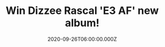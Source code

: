 ---
campaign-uuid: "c-4b723d2a-ab5d-4d9c-b358-7f258233b6db"
type: "Competition"
category: "Music"
date: "2020-09-26T06:00:00.000Z"
end-date: "2020-11-26T23:59:00.000Z"
disable-form: false
is_promoted: true
has_entry_page: true
title: "Win Dizzee Rascal 'E3 AF' new album!"
competition-description: "<p>Calling all Dizzee Rascal fans: in order to celebrate\
  \ the upcoming release of Dizzes's brand new album: 'E3 AF', we have managed to\
  \ get our hands on one copy to give away to one lucky NME AAA member to win. This\
  \ seventh album is a nod to the postcode of his roots in Bow, London,.</p>\n<p>Get\
  \ ready to discover a ten-track album featuring amazing collaborations such as Frisco,\
  \ Ghetts, Ocean Wisdom & many more.</p>\n"
hero-header: "Win Dizzee Rascal 'E3 AF' new album!"
terms-confirmation: "N/A"
banner-img: "https://assets.expresslyapp.com/asset-44fbca3a-5cda-4a3c-b188-06a03fa814da.jpg"
logo-left-href: "aaa.nme.com"
logo-left-image: "https://assets.expresslyapp.com/asset-b3fc8d40-9750-4847-95c1-47e8f340c021.jpg"
logo-left-title: "NME AAA"
bg-image-hero: "https://assets.expresslyapp.com/asset-c24e4bc9-16c2-495a-8e21-a9a295092093.jpg"
bg-image-first: "https://assets.expresslyapp.com/asset-a20b11e6-52b4-4541-9233-a535300a4056.jpg"
section1-content: "<p>'E3 AF' is Dizzee Racal's new album. A sense that it was time\
  \ for Dizzee to look to London again for inspiration. An album where he tries to\
  \ show all of his sides. We have one copy to one lucky NME AAA member to win.</p>\n\
  <p>Maybe it's you? Click below for a chance to win it now.</p>\n"
entry-title: "Win Dizzee Rascal 'E3 AF' new album!"
entry-content: "<p>Enter the draw to win Dizzee Rascal 'E3 AF' new album by completing\
  \ the form below before 23:59 on the 26th of November 2020.</p>\n"
has-winner: false
prize-description: "Dizzee Rascal 'E3 AF' new album!"
special-conditions: "Multiple entries are allowed up to one every day."
country-restrictions:
- "GB"
---
